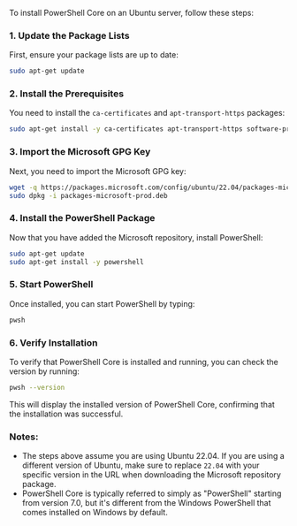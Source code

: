 To install PowerShell Core on an Ubuntu server, follow these steps:

### 1. **Update the Package Lists**

First, ensure your package lists are up to date:

```bash
sudo apt-get update
```

### 2. **Install the Prerequisites**

You need to install the `ca-certificates` and `apt-transport-https` packages:

```bash
sudo apt-get install -y ca-certificates apt-transport-https software-properties-common
```

### 3. **Import the Microsoft GPG Key**

Next, you need to import the Microsoft GPG key:

```bash
wget -q https://packages.microsoft.com/config/ubuntu/22.04/packages-microsoft-prod.deb
sudo dpkg -i packages-microsoft-prod.deb
```

### 4. **Install the PowerShell Package**

Now that you have added the Microsoft repository, install PowerShell:

```bash
sudo apt-get update
sudo apt-get install -y powershell
```

### 5. **Start PowerShell**

Once installed, you can start PowerShell by typing:

```bash
pwsh
```

### 6. **Verify Installation**

To verify that PowerShell Core is installed and running, you can check the version by running:

```bash
pwsh --version
```

This will display the installed version of PowerShell Core, confirming that the installation was successful.

### Notes:
- The steps above assume you are using Ubuntu 22.04. If you are using a different version of Ubuntu, make sure to replace `22.04` with your specific version in the URL when downloading the Microsoft repository package.
- PowerShell Core is typically referred to simply as "PowerShell" starting from version 7.0, but it's different from the Windows PowerShell that comes installed on Windows by default.